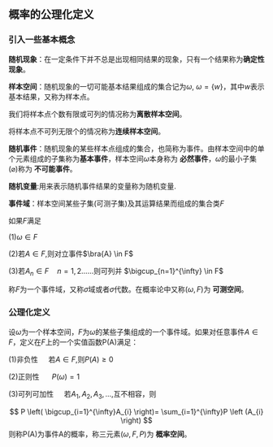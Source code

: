 ## 概率的公理化定义
### 引入一些基本概念
**随机现象**：在一定条件下并不总是出现相同结果的现象，只有一个结果称为**确定性现象**。

**样本空间**：随机现象的一切可能基本结果组成的集合记为$\omega$, $\omega =\left \{ w \right \}$，其中$w$表示基本结果，又称为样本点。

我们将样本点个数有限或可列的情况称为**离散样本空间**。

将样本点不可列无限个的情况称为**连续样本空间**。

**随机事件**：随机现象的某些样本点组成的集合，也简称为事件。由样本空间中的单个元素组成的子集称为**基本事件**，样本空间$\omega$本身称为 **必然事件**，$\omega$的最小子集$\left (\varnothing \right)$称为 **不可能事件**。

**随机变量**:用来表示随机事件结果的变量称为随机变量.

**事件域**：样本空间某些子集(可测子集)及其运算结果而组成的集合类$F$

如果$F$满足

(1)$\omega \in F$

(2)若$A \in F$,则对立事件$\bra{A} \in F$ 

(3)若$A_{n} \in F \quad n=1,2......$则可列并 $\bigcup_{n=1}^{\infty} \in F$

称$F$为一个事件域，又称$\sigma$域或者$\sigma$代数。在概率论中又称$\left ( \omega,F \right )$为 **可测空间**。

### 公理化定义
设$\omega$为一个样本空间，$F$为$\omega$的某些子集组成的一个事件域。如果对任意事件$A \in F$，定义在$F$上的一个实值函数P(A)满足：

(1)非负性 $\quad$若$A \in F$,则$P(A) \ge 0$

(2)正则性 $\quad$ $P\left (\omega \right)=1$

(3)可列可加性$\quad$ 若$A_{1},A_{2},A_{3},...,$互不相容，则

$$
P \left( \bigcup_{i=1}^{\infty}A_{i} \right)= \sum_{i=1}^{\infty}P \left (A_{i} \right)
$$
则称P(A)为事件A的概率，称三元素$\left (\omega,F,P \right)$为 **概率空间**。



